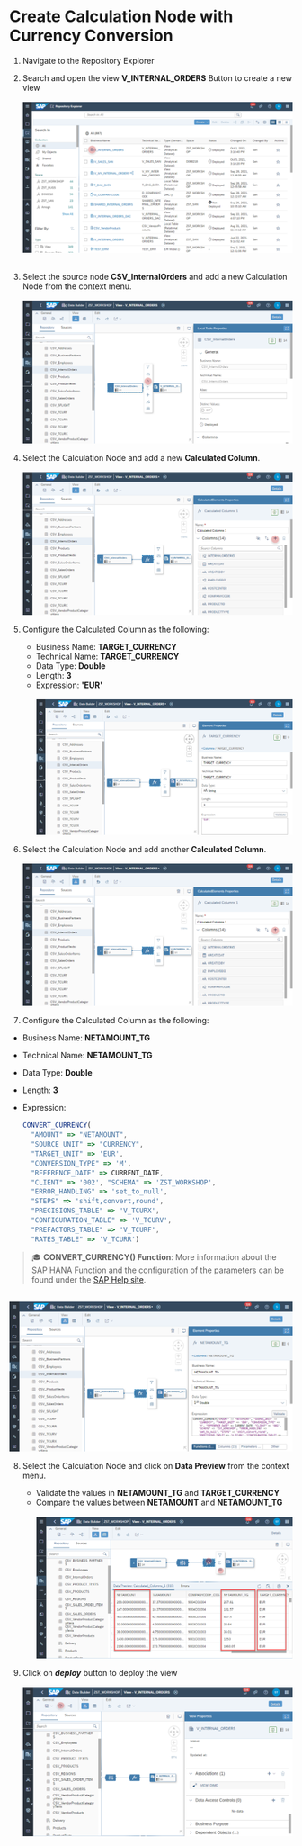 # Create Calculation Node with Currency Conversion

1. Navigate to the Repository Explorer
2. Search and open the view **V_INTERNAL_ORDERS** Button to create a new view
  <br><br>![](../images/currency_conversion_01.png)<br><br>
3. Select the source node <b>CSV_InternalOrders</b> and add a new Calculation Node from the context menu.
<br><br>![](../images/currency_conversion_02.png)

4. Select the Calculation Node and add a new <b>Calculated Column</b>.
<br><br>![](../images/currency_conversion_03.png)

5. Configure the Calculated Column as the following:
    - Business Name: <b>TARGET_CURRENCY</b>
    - Technical Name: <b>TARGET_CURRENCY</b>
    - Data Type: <b>Double</b>
    - Length: <b>3</b>
    - Expression: <b>'EUR'</b>
    <br><br>![](../images/currency_conversion_04.png)

6. Select the Calculation Node and add another <b>Calculated Column</b>.
<br><br>![](../images/currency_conversion_03.png)

7. Configure the Calculated Column as the following:
  - Business Name: <b>NETAMOUNT_TG</b>
  - Technical Name: <b>NETAMOUNT_TG</b>
  - Data Type: <b>Double</b>
  - Length: <b>3</b>
  - Expression: 
  
    ```javascript
    CONVERT_CURRENCY(
      "AMOUNT" => "NETAMOUNT", 
      "SOURCE_UNIT" => "CURRENCY", 
      "TARGET_UNIT" => 'EUR', 
      "CONVERSION_TYPE" => 'M', 
      "REFERENCE_DATE" => CURRENT_DATE, 
      "CLIENT" => '002', "SCHEMA" => 'ZST_WORKSHOP', 
      "ERROR_HANDLING" => 'set_to_null', 
      "STEPS" => 'shift,convert,round', 
      "PRECISIONS_TABLE" => 'V_TCURX', 
      "CONFIGURATION_TABLE" => 'V_TCURV', 
      "PREFACTORS_TABLE" => 'V_TCURF', 
      "RATES_TABLE" => 'V_TCURR')
    ```
    
  >🎓 **CONVERT_CURRENCY() Function**: More information about the SAP HANA Function and the configuration of the parameters can be found under the [SAP Help site](https://help.sap.com/viewer/7c78579ce9b14a669c1f3295b0d8ca16/Cloud/en-US/d22d746ed2951014bb7fb0114ffdaf96.html). 


  <br>![](../images/currency_conversion_05.png)
      
    
8. Select the Calculation Node and click on <b>Data Preview</b> from the context menu.
    - Validate the values in <b>NETAMOUNT_TG</b> and <b>TARGET_CURRENCY</b>
    - Compare the values between <b>NETAMOUNT</b> and <b>NETAMOUNT_TG</b>
      <br><br>![](../images/currency_conversion_06b.png)

9. Click on <b><i>deploy</i></b> button to deploy the view
<br><br>![](../images/currency_conversion_07b.png)

